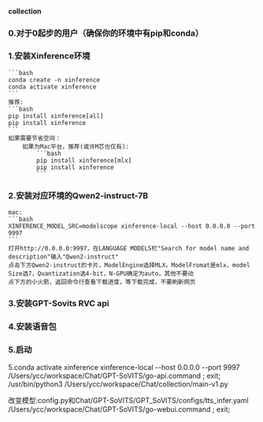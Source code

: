 #### collection
### 0.对于0起步的用户（确保你的环境中有pip和conda）


### 1.安装Xinference环境
    ```bash
    conda create -n xinference
    conda activate xinference
    ```
    推荐:
    ```bash
    pip install xinference[all]
    pip install xinference
    ```
    如果需要节省空间：
        如果为Mac平台，推荐(或许M芯也仅有):
            ```bash
            pip install xinference[mlx]
            pip install xinference
            ```
    
    
### 2.安装对应环境的Qwen2-instruct-7B
    mac:
    ```bash
    XINFERENCE_MODEL_SRC=modelscope xinference-local --host 0.0.0.0 --port 9997
    ```
    打开http://0.0.0.0:9997，在LANGUAGE MODELS栏"Search for model name and description"输入"Qwen2-instruct"
    点击下方Qwen2-instruct的卡片，ModelEngine选择MLX，ModelFromat是mlx，model Size选7，Quantization选4-bit，N-GPU确定为auto，其他不要动
    点下方的小火箭，返回命令行查看下载进度，等下载完成，不要刷新网页

### 3.安装GPT-Sovits RVC api

### 4.安装语音包
### 5.启动
5.conda activate xinference
xinference-local --host 0.0.0.0 --port 9997
/Users/ycc/workspace/Chat/GPT-SoVITS/go-api.command ; exit;
/usr/bin/python3 /Users/ycc/workspace/Chat/collection/main-v1.py 

改变模型:config.py和Chat/GPT-SoVITS/GPT_SoVITS/configs/tts_infer.yaml
/Users/ycc/workspace/Chat/GPT-SoVITS/go-webui.command ; exit;
